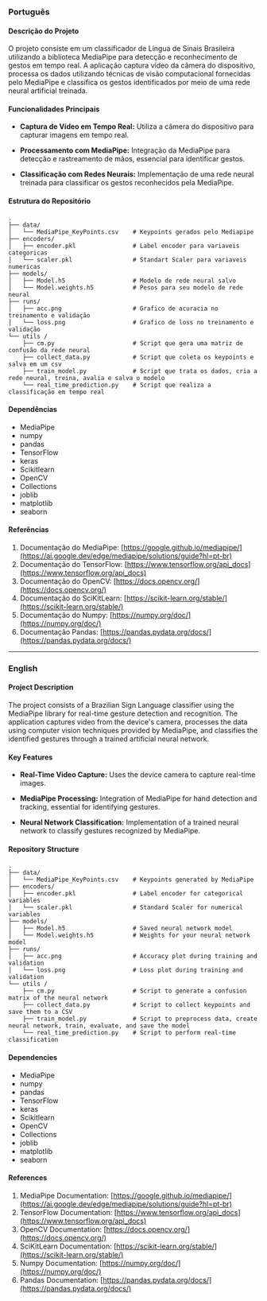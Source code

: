 ### Português

#### Descrição do Projeto

O projeto consiste em um classificador de Língua de Sinais Brasileira utilizando a biblioteca MediaPipe para detecção e reconhecimento de gestos em tempo real. A aplicação captura vídeo da câmera do dispositivo, processa os dados utilizando técnicas de visão computacional fornecidas pelo MediaPipe e classifica os gestos identificados por meio de uma rede neural artificial treinada.

#### Funcionalidades Principais

- **Captura de Vídeo em Tempo Real:** Utiliza a câmera do dispositivo para capturar imagens em tempo real.
  
- **Processamento com MediaPipe:** Integração da MediaPipe para detecção e rastreamento de mãos, essencial para identificar gestos.

- **Classificação com Redes Neurais:** Implementação de uma rede neural treinada para classificar os gestos reconhecidos pela MediaPipe.

#### Estrutura do Repositório

```
.
├── data/
│   └── MediaPipe_KeyPoints.csv    # Keypoints gerados pelo Mediapipe
├── encoders/
│   ├── encoder.pkl                # Label encoder para variaveis categoricas
│   └── scaler.pkl                 # Standart Scaler para variaveis numericas
├── models/
│   ├── Model.h5                   # Modelo de rede neural salvo
│   └── Model.weights.h5           # Pesos para seu modelo de rede neural
├── runs/
│   ├── acc.png                    # Grafico de acuracia no treinamento e validação
│   └── loss.png                   # Grafico de loss no treinamento e validação
└── utils /
    ├── cm.py                      # Script que gera uma matriz de confusão da rede neural
    ├── collect_data.py            # Script que coleta os keypoints e salva em um csv
    ├── train_model.py             # Script que trata os dados, cria a rede neural, treina, avalia e salva o modelo
    └── real_time_prediction.py    # Script que realiza a classificação em tempo real
```

#### Dependências

- MediaPipe
- numpy
- pandas
- TensorFlow
- keras
- Scikitlearn
- OpenCV
- Collections
- joblib
- matplotlib
- seaborn



#### Referências

1. Documentação do MediaPipe: [https://google.github.io/mediapipe/](https://ai.google.dev/edge/mediapipe/solutions/guide?hl=pt-br)
2. Documentação do TensorFlow: [https://www.tensorflow.org/api_docs](https://www.tensorflow.org/api_docs)
3. Documentação do OpenCV: [https://docs.opencv.org/](https://docs.opencv.org/)
4. Documentação do SciKitLearn: [https://scikit-learn.org/stable/](https://scikit-learn.org/stable/)
5. Documentação do Numpy: [https://numpy.org/doc/](https://numpy.org/doc/)
6. Documentação Pandas: [https://pandas.pydata.org/docs/](https://pandas.pydata.org/docs/)


---

### English

#### Project Description

The project consists of a Brazilian Sign Language classifier using the MediaPipe library for real-time gesture detection and recognition. The application captures video from the device's camera, processes the data using computer vision techniques provided by MediaPipe, and classifies the identified gestures through a trained artificial neural network.

#### Key Features

- **Real-Time Video Capture:** Uses the device camera to capture real-time images.
  
- **MediaPipe Processing:** Integration of MediaPipe for hand detection and tracking, essential for identifying gestures.

- **Neural Network Classification:** Implementation of a trained neural network to classify gestures recognized by MediaPipe.

#### Repository Structure

```
.
├── data/
│   └── MediaPipe_KeyPoints.csv    # Keypoints generated by MediaPipe
├── encoders/
│   ├── encoder.pkl                # Label encoder for categorical variables
│   └── scaler.pkl                 # Standard Scaler for numerical variables
├── models/
│   ├── Model.h5                   # Saved neural network model
│   └── Model.weights.h5           # Weights for your neural network model
├── runs/
│   ├── acc.png                    # Accuracy plot during training and validation
│   └── loss.png                   # Loss plot during training and validation
└── utils /
    ├── cm.py                      # Script to generate a confusion matrix of the neural network
    ├── collect_data.py            # Script to collect keypoints and save them to a CSV
    ├── train_model.py             # Script to preprocess data, create neural network, train, evaluate, and save the model
    └── real_time_prediction.py    # Script to perform real-time classification
```

#### Dependencies

- MediaPipe
- numpy
- pandas
- TensorFlow
- keras
- Scikitlearn
- OpenCV
- Collections
- joblib
- matplotlib
- seaborn



#### References

1. MediaPipe Documentation: [https://google.github.io/mediapipe/](https://ai.google.dev/edge/mediapipe/solutions/guide?hl=pt-br)
2. TensorFlow Documentation: [https://www.tensorflow.org/api_docs](https://www.tensorflow.org/api_docs)
3. OpenCV Documentation: [https://docs.opencv.org/](https://docs.opencv.org/)
4. SciKitLearn Documentation: [https://scikit-learn.org/stable/](https://scikit-learn.org/stable/)
5. Numpy Documentation: [https://numpy.org/doc/](https://numpy.org/doc/)
6. Pandas Documentation: [https://pandas.pydata.org/docs/](https://pandas.pydata.org/docs/)
